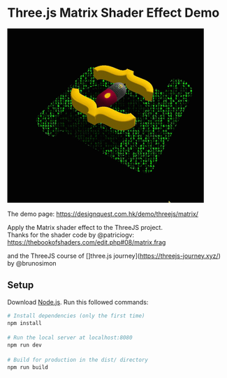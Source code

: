 # Three.js Matrix Shader Effect Demo

![](demo.gif)

The demo page:
https://designquest.com.hk/demo/threejs/matrix/

Apply the Matrix shader effect to the ThreeJS project.\
Thanks for the shader code by @patriciogv:\
https://thebookofshaders.com/edit.php#08/matrix.frag

and the ThreeJS course of []three.js journey](https://threejs-journey.xyz/) by @brunosimon

## Setup
Download [Node.js](https://nodejs.org/en/download/).
Run this followed commands:

``` bash
# Install dependencies (only the first time)
npm install

# Run the local server at localhost:8080
npm run dev

# Build for production in the dist/ directory
npm run build
```
